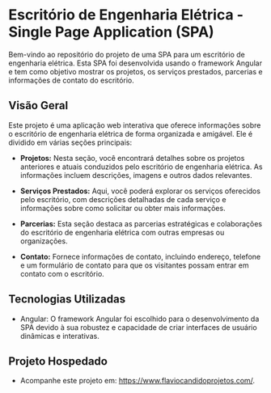 # Escritório de Engenharia Elétrica - Single Page Application (SPA) 

Bem-vindo ao repositório do projeto de uma SPA para um escritório de engenharia elétrica. Esta SPA foi desenvolvida usando o framework Angular e tem como objetivo mostrar os projetos, os serviços prestados, parcerias e informações de contato do escritório.

## Visão Geral

Este projeto é uma aplicação web interativa que oferece informações sobre o escritório de engenharia elétrica de forma organizada e amigável. Ele é dividido em várias seções principais:

- **Projetos:** Nesta seção, você encontrará detalhes sobre os projetos anteriores e atuais conduzidos pelo escritório de engenharia elétrica. As informações incluem descrições, imagens e outros dados relevantes.

- **Serviços Prestados:** Aqui, você poderá explorar os serviços oferecidos pelo escritório, com descrições detalhadas de cada serviço e informações sobre como solicitar ou obter mais informações.

- **Parcerias:** Esta seção destaca as parcerias estratégicas e colaborações do escritório de engenharia elétrica com outras empresas ou organizações.

- **Contato:** Fornece informações de contato, incluindo endereço, telefone e um formulário de contato para que os visitantes possam entrar em contato com o escritório.

## Tecnologias Utilizadas

- Angular: O framework Angular foi escolhido para o desenvolvimento da SPA devido à sua robustez e capacidade de criar interfaces de usuário dinâmicas e interativas.

## Projeto Hospedado

- Acompanhe este projeto em: https://www.flaviocandidoprojetos.com/.
